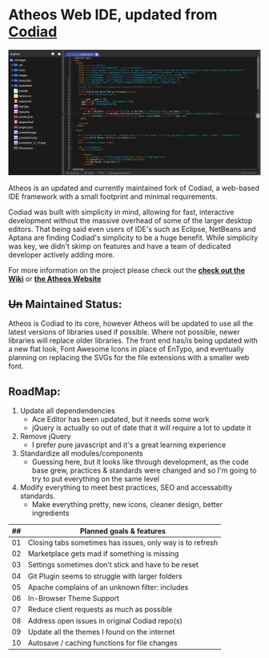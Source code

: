 # Atheos Web IDE, updated from [Codiad](http://codiad.com/)

![Screenshot: Atheos](/docs/atheos.png?raw=true "Atheos")

Atheos is an updated and currently maintained fork of Codiad, a web-based IDE framework with a small footprint and minimal requirements. 

Codiad was built with simplicity in mind, allowing for fast, interactive development without the massive overhead of some of the larger desktop editors. That being said even users of IDE's such as Eclipse, NetBeans and Aptana are finding Codiad's simplicity to be a huge benefit. While simplicity was key, we didn't skimp on features and have a team of dedicated developer actively adding more.

For more information on the project please check out the **[check out the Wiki](https://github.com/HLSiira/Atheos/wiki)** or **[the Atheos Website](http://www.codiad.com)**

## ~~Un~~ Maintained Status:

Atheos is Codiad to its core, however Atheos will be updated to use all the latest versions of libraries used if possible. Where not possible, newer libraries will replace older libraries. The front end has/is being updated with a new flat look, Font Awesome Icons in place of EnTypo, and eventually planning on replacing the SVGs for the file extensions with a smaller web font.

## RoadMap:
01. Update all dependendencies
    - Ace Editor has been updated, but it needs some work
    - jQuery is actually so out of date that it will require a lot to update it
02. Remove jQuery
    - I prefer pure javascript and it's a great learning experience
03. Standardize all modules/components
    - Guessing here, but it looks like through development, as the code base grew, practices & standards were changed and so I'm going to try to put everything on the same level
04. Modify everything to meet best practices, SEO and accessabilty standards.
    - Make everything pretty, new icons, cleaner design, better ingredients

| ## | Planned goals & features                                  |
|----|-----------------------------------------------------------|
| 01 | Closing tabs sometimes has issues, only way is to refresh |
| 02 | Marketplace gets mad if something is missing              |
| 03 | Settings sometimes don't stick and have to be reset       |
| 04 | Git Plugin seems to struggle with larger folders          |
| 05 | Apache complains of an unknown filter: includes           |
| 06 | In-Browser Theme Support                                  |
| 07 | Reduce client requests as much as possible                |
| 08 | Address open issues in original Codiad repo(s)            |
| 09 | Update all the themes I found on the internet             |
| 10 | Autosave / caching functions for file changes             |
